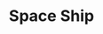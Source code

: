 ---
pid: llp412
title: Space Ship
location_transcription: Museum
coordinates: "[-75.172652016613, 39.958158651659]"
zipcode: 
gen_neighborhood: 
neighborhood: 
outside_phl: 
age: '11'
age_range: 6-13
instagram: 
image_file_name: llp_412.jpg
proposal_transcription: This represents me because the moon means a lot to me
topic: Technology,Uplifting
topic_summary: 0, 0
type: Sculpture Statue
keywords_other: space. rocket, moon, self-representation
credit: Khamey Hoeurg
image_labels: 
twitter: 
facebook: 
permalink: "/monuments/llp412/"
layout: item-page
---